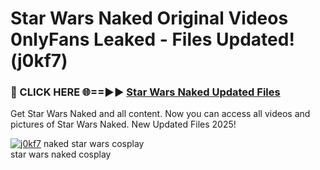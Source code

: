 # Star Wars Naked Original Videos 0nlyFans Leaked - Files Updated! (j0kf7)

<h3>🔴 CLICK HERE 🌐==►► <a href="https://tinyurl.com/up5wt9bj" rel="nofollow">Star Wars Naked Updated Files</a></h3>

Get Star Wars Naked and all content. Now you can access all videos and pictures of Star Wars Naked. New Updated Files 2025!

[![j0kf7](https://i.imgur.com/ABiUzMV.gif)](https://tinyurl.com/up5wt9bj)
naked star wars cosplay<br>
star wars naked cosplay